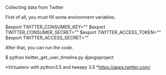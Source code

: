 Collecting data from Twitter


First of all, you must fill some environment variables.

$export TWITTER_CONSUMER_KEY=""
$export TWITTER_CONSUMER_SECRET=""
$export TWITTER_ACCESS_TOKEN=""
$export TWITTER_ACCESS_SECRET=""

After that, you can run the code.

$ python twitter_get_user_timeline.py djangoproject




*Virtualenv with python3.5 and tweepy 3.5
*https://apps.twitter.com/
 
